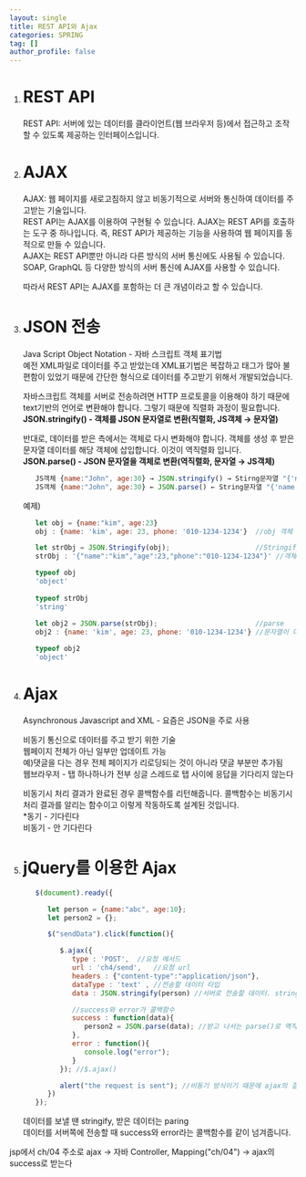 ```yaml
---
layout: single
title: REST API와 Ajax
categories: SPRING
tag: []
author_profile: false
---
```


1. # REST API
   REST API: 서버에 있는 데이터를 클라이언트(웹 브라우저 등)에서 접근하고 조작할 수 있도록 제공하는 인터페이스입니다.   
   
1. # AJAX
   AJAX: 웹 페이지를 새로고침하지 않고 비동기적으로 서버와 통신하여 데이터를 주고받는 기술입니다.   
   REST API는 AJAX를 이용하여 구현될 수 있습니다. AJAX는 REST API를 호출하는 도구 중 하나입니다. 즉, REST API가 제공하는 기능을 사용하여 웹 페이지를 동적으로 만들 수 있습니다.   
   AJAX는 REST API뿐만 아니라 다른 방식의 서버 통신에도 사용될 수 있습니다. SOAP, GraphQL 등 다양한 방식의 서버 통신에 AJAX를 사용할 수 있습니다.   

   따라서 REST API는 AJAX를 포함하는 더 큰 개념이라고 할 수 있습니다.   
   
1. # JSON 전송
   Java Script Object Notation - 자바 스크립트 객체 표기법   
   예전 XML파일로 데이터를 주고 받았는데 XML표기법은 복잡하고 태그가 많아 불편함이 있었기 때문에 간단한 형식으로 데이터를 주고받기 위해서 개발되었습니다.   

   자바스크립트 객체를 서버로 전송하려면 HTTP 프로토콜을 이용해야 하기 때문에 text기반의 언어로 변환해야 합니다. 그렇기 때문에 직렬화 과정이 필요합니다.   
   __JSON.stringify() - 객체를 JSON 문자열로 변환(직렬화, JS객체 → 문자열)__   

   반대로, 데이터를 받은 측에서는 객체로 다시 변화해야 합니다. 객체를 생성 후 받은 문자열 데이터를 해당 객체에 삽입합니다. 이것이 역직렬화 입니다.   
   __JSON.parse() - JSON 문자열을 객체로 변환(역직렬화, 문자열 → JS객체)__   
   
   ```javascript
      JS객체 {name:"John", age:30} → JSON.stringify() → Stirng문자열 "{'name':'John','age':30}"
      JS객체 {name:"John", age:30} ← JSON.parse() ← String문자열 "{'name':'John','age':30}"
   ```   

   예제)   
   ```javascript
      let obj = {name:"kim", age:23}
      obj : {name: 'kim', age: 23, phone: '010-1234-1234'}  //obj 객체 생성

      let strObj = JSON.Stringify(obj);                     //Stringify
      strObj : '{"name":"kim","age":23,"phone":"010-1234-1234"}' //객체가 문자열로

      typeof obj
      'object'
      
      typeof strObj
      'string'
      
      let obj2 = JSON.parse(strObj);                        //parse
      obj2 : {name: 'kim', age: 23, phone: '010-1234-1234'} //문자열이 다시 객체로

      typeof obj2
      'object'
   ```
   
1. # Ajax
   Asynchronous Javascript and XML - 요즘은 JSON을 주로 사용   

   비동기 통신으로 데이터를 주고 받기 위한 기술   
   웹페이지 전체가 아닌 일부만 업데이트 가능   
   예)댓글을 다는 경우 전체 페이지가 리로딩되는 것이 아니라 댓글 부분만 추가됨   
   웹브라우저 - 탭 하나하나가 전부 싱글 스레드로 탭 사이에 응답을 기다리지 않는다  

   비동기시 처리 결과가 완료된 경우 콜백함수를 리턴해줍니다. 콜백함수는 비동기시 처리 결과를 알리는 함수이고 이렇게 작동하도록 설계된 것입니다.   
   *동기 - 기다린다   
   비동기 - 안 기다린다   

1. # jQuery를 이용한 Ajax   
   ```javascript
      $(document).ready({

         let person = {name:"abc", age:10};
         let person2 = {};

         $("sendData").click(function(){

            $.ajax({
               type : 'POST',  //요청 메서드
               url : 'ch4/send',   //요청 url
               headers : {"content-type":"application/json"},
               dataType : 'text' , //전송할 데이터 타입
               data : JSON.stringify(person) //서버로 전송할 데이터. stringify()로 직렬화 필요

               //success와 error가 콜백함수
               success : function(data){
                  person2 = JSON.parse(data); //받고 나서는 parse()로 역직렬화
               },
               error : function(){
                  console.log("error");
               }
            }); //$.ajax()

            alert("the request is sent"); //비동기 방식이기 때문에 ajax의 결과를 얻지 않았지만 바로 alert가 실행됨. 
         })
      });
   ```
   데이터를 보낼 땐 stringify, 받은 데이터는 paring   
   데이터를 서버쪽에 전송할 때 success와 error라는 콜백함수를 같이 넘겨줍니다.   

jsp에서 ch/04 주소로 ajax -> 자바 Controller, Mapping("ch/04") -> ajax의 success로 받는다